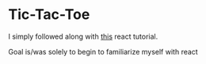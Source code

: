 # Tic-Tac-Toe

I simply followed along with [this](https://react.dev/learn/tutorial-tic-tac-toe#) react tutorial.

Goal is/was solely to begin to familiarize myself with react
